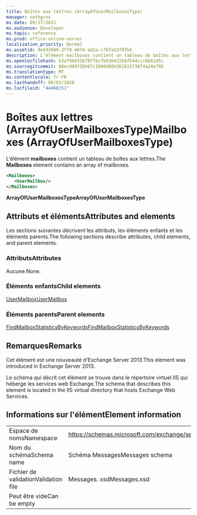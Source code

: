 ```yaml
---
title: Boîtes aux lettres (ArrayOfUserMailboxesType)
manager: sethgros
ms.date: 09/17/2015
ms.audience: Developer
ms.topic: reference
ms.prod: office-online-server
localization_priority: Normal
ms.assetid: 9e433049-3ff9-467d-ad2a-c767a22f9fbb
description: L’élément mailboxes contient un tableau de boîtes aux lettres.
ms.openlocfilehash: b3af9b831b7877bcfb030422b8fb44ccc6b61d5c
ms.sourcegitcommit: 88ec988f2bb67c1866d06b361615f3674a24e795
ms.translationtype: MT
ms.contentlocale: fr-FR
ms.lasthandoff: 06/03/2020
ms.locfileid: "44468151"
---
```

# <a name="mailboxes-arrayofusermailboxestype"></a><span data-ttu-id="16061-103">Boîtes aux lettres (ArrayOfUserMailboxesType)</span><span class="sxs-lookup"><span data-stu-id="16061-103">Mailboxes (ArrayOfUserMailboxesType)</span></span>

<span data-ttu-id="16061-104">L’élément **mailboxes** contient un tableau de boîtes aux lettres.</span><span class="sxs-lookup"><span data-stu-id="16061-104">The **Mailboxes** element contains an array of mailboxes.</span></span> 
  
```XML
<Mailboxes>
   <UserMailbox/>
</Mailboxes>
```

<span data-ttu-id="16061-105">**ArrayOfUserMailboxesType**</span><span class="sxs-lookup"><span data-stu-id="16061-105">**ArrayOfUserMailboxesType**</span></span>

## <a name="attributes-and-elements"></a><span data-ttu-id="16061-106">Attributs et éléments</span><span class="sxs-lookup"><span data-stu-id="16061-106">Attributes and elements</span></span>

<span data-ttu-id="16061-107">Les sections suivantes décrivent les attributs, les éléments enfants et les éléments parents.</span><span class="sxs-lookup"><span data-stu-id="16061-107">The following sections describe attributes, child elements, and parent elements.</span></span>
  
### <a name="attributes"></a><span data-ttu-id="16061-108">Attributs</span><span class="sxs-lookup"><span data-stu-id="16061-108">Attributes</span></span>

<span data-ttu-id="16061-109">Aucune.</span><span class="sxs-lookup"><span data-stu-id="16061-109">None.</span></span>
  
### <a name="child-elements"></a><span data-ttu-id="16061-110">Éléments enfants</span><span class="sxs-lookup"><span data-stu-id="16061-110">Child elements</span></span>

[<span data-ttu-id="16061-111">UserMailbox</span><span class="sxs-lookup"><span data-stu-id="16061-111">UserMailbox</span></span>](usermailbox.md)
  
### <a name="parent-elements"></a><span data-ttu-id="16061-112">Éléments parents</span><span class="sxs-lookup"><span data-stu-id="16061-112">Parent elements</span></span>

[<span data-ttu-id="16061-113">FindMailboxStatisticsByKeywords</span><span class="sxs-lookup"><span data-stu-id="16061-113">FindMailboxStatisticsByKeywords</span></span>](findmailboxstatisticsbykeywords.md)
  
## <a name="remarks"></a><span data-ttu-id="16061-114">Remarques</span><span class="sxs-lookup"><span data-stu-id="16061-114">Remarks</span></span>

<span data-ttu-id="16061-115">Cet élément est une nouveauté d'Exchange Server 2013.</span><span class="sxs-lookup"><span data-stu-id="16061-115">This element was introduced in Exchange Server 2013.</span></span>
  
<span data-ttu-id="16061-116">Le schéma qui décrit cet élément se trouve dans le répertoire virtuel IIS qui héberge les services web Exchange.</span><span class="sxs-lookup"><span data-stu-id="16061-116">The schema that describes this element is located in the IIS virtual directory that hosts Exchange Web Services.</span></span>
  
## <a name="element-information"></a><span data-ttu-id="16061-117">Informations sur l'élément</span><span class="sxs-lookup"><span data-stu-id="16061-117">Element information</span></span>

|||
|:-----|:-----|
|<span data-ttu-id="16061-118">Espace de noms</span><span class="sxs-lookup"><span data-stu-id="16061-118">Namespace</span></span>  <br/> |https://schemas.microsoft.com/exchange/services/2006/messages  <br/> |
|<span data-ttu-id="16061-119">Nom du schéma</span><span class="sxs-lookup"><span data-stu-id="16061-119">Schema name</span></span>  <br/> |<span data-ttu-id="16061-120">Schéma Messages</span><span class="sxs-lookup"><span data-stu-id="16061-120">Messages schema</span></span>  <br/> |
|<span data-ttu-id="16061-121">Fichier de validation</span><span class="sxs-lookup"><span data-stu-id="16061-121">Validation file</span></span>  <br/> |<span data-ttu-id="16061-122">Messages. xsd</span><span class="sxs-lookup"><span data-stu-id="16061-122">Messages.xsd</span></span>  <br/> |
|<span data-ttu-id="16061-123">Peut être vide</span><span class="sxs-lookup"><span data-stu-id="16061-123">Can be empty</span></span>  <br/> ||
   

